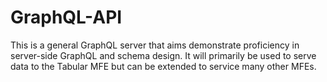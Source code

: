 # GraphQL-API
This is a general GraphQL server that aims demonstrate proficiency in server-side GraphQL and schema design. It will primarily be used to serve data to the Tabular MFE but can be extended to service many other MFEs.
